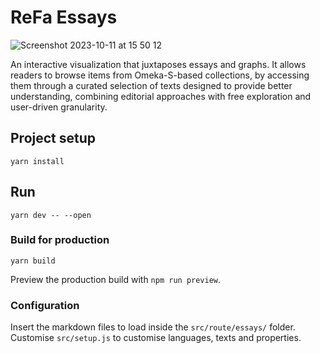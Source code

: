 # ReFa Essays
![Screenshot 2023-10-11 at 15 50 12](https://github.com/uclab-potsdam/refa-essays/assets/20107875/1f044cf6-d8de-46e2-a26e-6fab4613c908)


An interactive visualization that juxtaposes essays and graphs. 
It allows readers to browse items from Omeka-S-based collections, by accessing them through a curated selection of texts designed to provide better understanding, combining editorial approaches with free exploration and user-driven granularity.

## Project setup

```
yarn install
```

## Run
```
yarn dev -- --open
```

### Build for production
```
yarn build
```

Preview the production build with `npm run preview`.

### Configuration

Insert the markdown files to load inside the `src/route/essays/` folder.
Customise `src/setup.js` to customise languages, texts and properties.